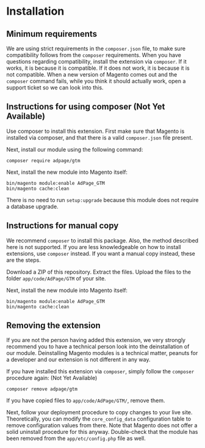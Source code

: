 # Installation

## Minimum requirements
We are using strict requirements in the `composer.json` file, to make sure compatibility follows from the `composer` requirements. When you have questions regarding compatibility, install the extension via `composer`. If it works, it is because it is compatible. If it does not work, it is because it is not compatible. When a new version of Magento comes out and the `composer` command fails, while you think it should actually work, open a support ticket so we can look into this.

## Instructions for using composer (Not Yet Available)
Use composer to install this extension. First make sure that Magento is installed via composer, and that there is a valid `composer.json` file present.

Next, install our module using the following command:

    composer require adpage/gtm

Next, install the new module into Magento itself:

    bin/magento module:enable AdPage_GTM
    bin/magento cache:clean

There is no need to run `setup:upgrade` because this module does not require a database upgrade.

## Instructions for manual copy
We recommend `composer` to install this package. Also, the method described here is not supported. If you are less knowledgeable on how to install extensions, use `composer` instead. If you want a manual copy instead, these are the steps.

Download a ZIP of this repository. Extract the files. Upload the files to the folder `app/code/AdPage/GTM` of your site.

Next, install the new module into Magento itself:

    bin/magento module:enable AdPage_GTM
    bin/magento cache:clean

## Removing the extension
If you are not the person having added this extension, we very strongly recommend you to have a technical person look into the deinstallation of our module. Deinstalling Magento modules is a technical matter, peanuts for a developer and our extension is not different in any way.

If you have installed this extension via `composer`, simply follow the `composer` procedure again:  (Not Yet Available)

    composer remove adpage/gtm

If you have copied files to `app/code/AdPage/GTM/`, remove them.

Next, follow your deployment procedure to copy changes to your live site. Theoretically, you can modify the `core_config_data` configuration table to remove configuration values from there. Note that Magento does not offer a solid uninstall procedure for this anyway. Double-check that the module has been removed from the `app/etc/config.php` file as well.

